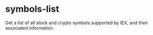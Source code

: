 # symbols-list
Get a list of all stock and crypto symbols supported by IEX, and their associated information.
